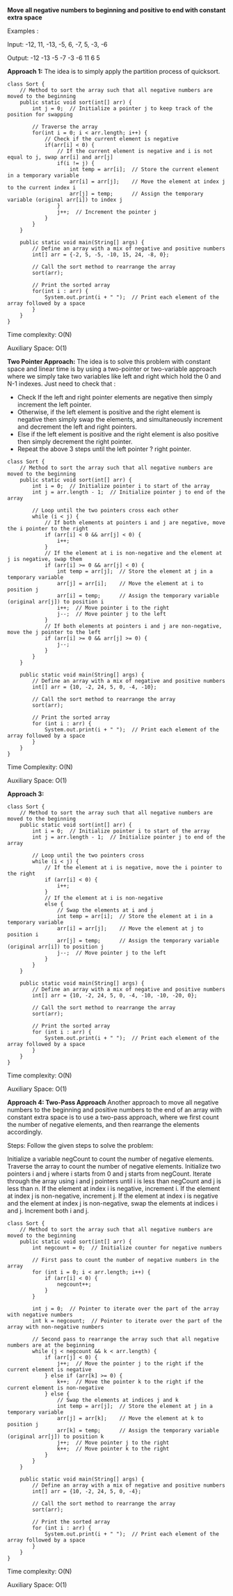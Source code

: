 **Move all negative numbers to beginning and positive to end with constant extra space**

Examples : 

Input: -12, 11, -13, -5, 6, -7, 5, -3, -6

Output: -12 -13 -5 -7 -3 -6 11 6 5

**Approach 1:**
The idea is to simply apply the partition process of quicksort. 
```
class Sort {
    // Method to sort the array such that all negative numbers are moved to the beginning
    public static void sort(int[] arr) {
        int j = 0;  // Initialize a pointer j to keep track of the position for swapping

        // Traverse the array
        for(int i = 0; i < arr.length; i++) {
            // Check if the current element is negative
            if(arr[i] < 0) {
                // If the current element is negative and i is not equal to j, swap arr[i] and arr[j]
                if(i != j) {
                    int temp = arr[i];  // Store the current element in a temporary variable
                    arr[i] = arr[j];    // Move the element at index j to the current index i
                    arr[j] = temp;      // Assign the temporary variable (original arr[i]) to index j
                }
                j++;  // Increment the pointer j
            }
        }
    }

    public static void main(String[] args) {
        // Define an array with a mix of negative and positive numbers
        int[] arr = {-2, 5, -5, -10, 15, 24, -8, 0};

        // Call the sort method to rearrange the array
        sort(arr);

        // Print the sorted array
        for(int i : arr) {
            System.out.print(i + " ");  // Print each element of the array followed by a space
        }
    }
}
```
Time complexity: O(N) 

Auxiliary Space: O(1)

**Two Pointer Approach:** The idea is to solve this problem with constant space and linear time is by using a two-pointer or two-variable approach where we simply take two variables like left and right which hold the 0 and N-1 indexes. Just need to check that :

- Check If the left and right pointer elements are negative then simply increment the left pointer.
- Otherwise, if the left element is positive and the right element is negative then simply swap the elements, and simultaneously increment and decrement the left and right pointers.
- Else if the left element is positive and the right element is also positive then simply decrement the right pointer.
- Repeat the above 3 steps until the left pointer ? right pointer.

```
class Sort {
    // Method to sort the array such that all negative numbers are moved to the beginning
    public static void sort(int[] arr) {
        int i = 0;  // Initialize pointer i to start of the array
        int j = arr.length - 1;  // Initialize pointer j to end of the array

        // Loop until the two pointers cross each other
        while (i < j) {
            // If both elements at pointers i and j are negative, move the i pointer to the right
            if (arr[i] < 0 && arr[j] < 0) {
                i++;
            }
            // If the element at i is non-negative and the element at j is negative, swap them
            if (arr[i] >= 0 && arr[j] < 0) {
                int temp = arr[j];  // Store the element at j in a temporary variable
                arr[j] = arr[i];    // Move the element at i to position j
                arr[i] = temp;      // Assign the temporary variable (original arr[j]) to position i
                i++;  // Move pointer i to the right
                j--;  // Move pointer j to the left
            }
            // If both elements at pointers i and j are non-negative, move the j pointer to the left
            if (arr[i] >= 0 && arr[j] >= 0) {
                j--;
            }
        }
    }

    public static void main(String[] args) {
        // Define an array with a mix of negative and positive numbers
        int[] arr = {10, -2, 24, 5, 0, -4, -10};

        // Call the sort method to rearrange the array
        sort(arr);

        // Print the sorted array
        for (int i : arr) {
            System.out.print(i + " ");  // Print each element of the array followed by a space
        }
    }
}

```

Time Complexity: O(N)

Auxiliary Space: O(1)

**Approach 3:**

```
class Sort {
    // Method to sort the array such that all negative numbers are moved to the beginning
    public static void sort(int[] arr) {
        int i = 0;  // Initialize pointer i to start of the array
        int j = arr.length - 1;  // Initialize pointer j to end of the array

        // Loop until the two pointers cross
        while (i < j) {
            // If the element at i is negative, move the i pointer to the right
            if (arr[i] < 0) {
                i++;
            }
            // If the element at i is non-negative
            else {
                // Swap the elements at i and j
                int temp = arr[i];  // Store the element at i in a temporary variable
                arr[i] = arr[j];    // Move the element at j to position i
                arr[j] = temp;      // Assign the temporary variable (original arr[i]) to position j
                j--;  // Move pointer j to the left
            }
        }
    }

    public static void main(String[] args) {
        // Define an array with a mix of negative and positive numbers
        int[] arr = {10, -2, 24, 5, 0, -4, -10, -10, -20, 0};

        // Call the sort method to rearrange the array
        sort(arr);

        // Print the sorted array
        for (int i : arr) {
            System.out.print(i + " ");  // Print each element of the array followed by a space
        }
    }
}
```
Time complexity: O(N) 

Auxiliary Space: O(1)

**Approach 4: Two-Pass Approach**
Another approach to move all negative numbers to the beginning and positive numbers to the end of an array with constant extra space is to use a two-pass approach, where we first count the number of negative elements, and then rearrange the elements accordingly.

Steps:
Follow the given steps to solve the problem:

Initialize a variable negCount to count the number of negative elements.
Traverse the array to count the number of negative elements.
Initialize two pointers i and j where i starts from 0 and j starts from negCount.
Iterate through the array using i and j pointers until i is less than negCount and j is less than n.
If the element at index i is negative, increment i.
If the element at index j is non-negative, increment j.
If the element at index i is negative and the element at index j is non-negative, swap the elements at indices i and j.
Increment both i and j.

```
class Sort {
    // Method to sort the array such that all negative numbers are moved to the beginning
    public static void sort(int[] arr) {
        int negcount = 0;  // Initialize counter for negative numbers
        
        // First pass to count the number of negative numbers in the array
        for (int i = 0; i < arr.length; i++) {
            if (arr[i] < 0) {
                negcount++;
            }
        }

        int j = 0;  // Pointer to iterate over the part of the array with negative numbers
        int k = negcount;  // Pointer to iterate over the part of the array with non-negative numbers

        // Second pass to rearrange the array such that all negative numbers are at the beginning
        while (j < negcount && k < arr.length) {
            if (arr[j] < 0) {
                j++;  // Move the pointer j to the right if the current element is negative
            } else if (arr[k] >= 0) {
                k++;  // Move the pointer k to the right if the current element is non-negative
            } else {
                // Swap the elements at indices j and k
                int temp = arr[j];  // Store the element at j in a temporary variable
                arr[j] = arr[k];    // Move the element at k to position j
                arr[k] = temp;      // Assign the temporary variable (original arr[j]) to position k
                j++;  // Move pointer j to the right
                k++;  // Move pointer k to the right
            }
        }
    }

    public static void main(String[] args) {
        // Define an array with a mix of negative and positive numbers
        int[] arr = {10, -2, 24, 5, 0, -4};

        // Call the sort method to rearrange the array
        sort(arr);

        // Print the sorted array
        for (int i : arr) {
            System.out.print(i + " ");  // Print each element of the array followed by a space
        }
    }
}
```
Time complexity: O(N)

Auxiliary Space: O(1)
